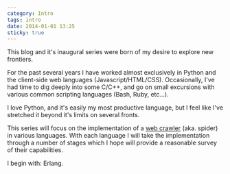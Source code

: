 ```yaml
---
category: Intro
tags: intro
date: 2014-01-01 13:25
sticky: true
---
```


This blog and it's inaugural series were born of my desire to explore new
frontiers.

For the past several years I have worked almost exclusively in Python and the
client-side web languages (Javascript/HTML/CSS). Occasionally, I've had
time to dig deeply into some C/C++, and go on small excursions with various
common scripting languages (Bash, Ruby, etc...).

I love Python, and it's easily my most productive language, but I feel like
I've stretched it beyond it's limits on several fronts.

This series will focus on the implementation of a
[web crawler](http://en.wikipedia.org/wiki/Web_crawler) (aka. spider) in
various languages. With each language I will take the implementation through
a number of stages which I hope will provide a reasonable survey of their
capabilities.

I begin with: Erlang.
